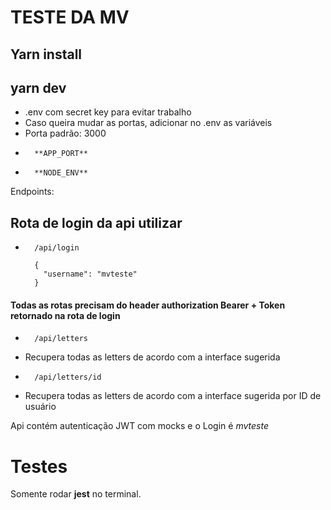 # TESTE DA MV

## Yarn install

## yarn dev

- .env com secret key para evitar trabalho
- Caso queira mudar as portas, adicionar no .env as variáveis
- Porta padrão: 3000
-       **APP_PORT**
-       **NODE_ENV**

Endpoints:

## Rota de login da api utilizar

-       /api/login
  ```
    {
      "username": "mvteste"
    }
  ```

#### Todas as rotas precisam do header authorization Bearer + Token retornado na rota de login

-       /api/letters

* Recupera todas as letters de acordo com a interface sugerida

-       /api/letters/id

* Recupera todas as letters de acordo com a interface sugerida por ID de usuário

Api contém autenticação JWT com mocks e o Login é _mvteste_

# Testes

Somente rodar **jest** no terminal.
